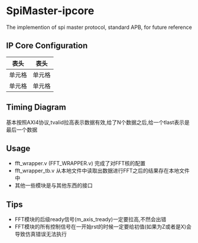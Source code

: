 # SpiMaster-ipcore
The implemention of spi master protocol, standard APB, for future reference

## IP Core Configuration 

|  表头   | 表头  |
|  ----  | ----  |
| 单元格  | 单元格 |
| 单元格  | 单元格 |
## Timing Diagram
基本按照AXI4协议,tvalid拉高表示数据有效,给了N个数据之后,给一个tlast表示是最后一个数据

## Usage
* fft_wrapper.v (FFT_WRAPPER.v) 完成了对FFT核的配置
* fft_wrapper_tb.v 从本地文件中读取出数据进行FFT之后的结果存在本地文件中
* 其他一些模块是与其他东西的接口

## Tips
* FFT模块的后级ready信号(m_axis_tready)一定要拉高,不然会出错
* FFT模块的所有控制信号在一开始rst的时候一定要给初值(如果为Z或者是X)会导致仿真错误无法执行
